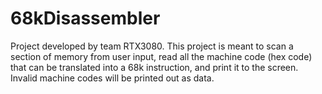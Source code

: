 # 68kDisassembler
Project developed by team RTX3080. This project is meant to scan a section of memory from user input, read all the machine code (hex code) that can be translated into a 68k instruction, and print it to the screen. Invalid machine codes will be printed out as data.
